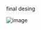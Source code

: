 final desing


![image](https://user-images.githubusercontent.com/113453096/193146205-985a4eee-c40c-4cd4-ba4a-58295b5096b9.png)



